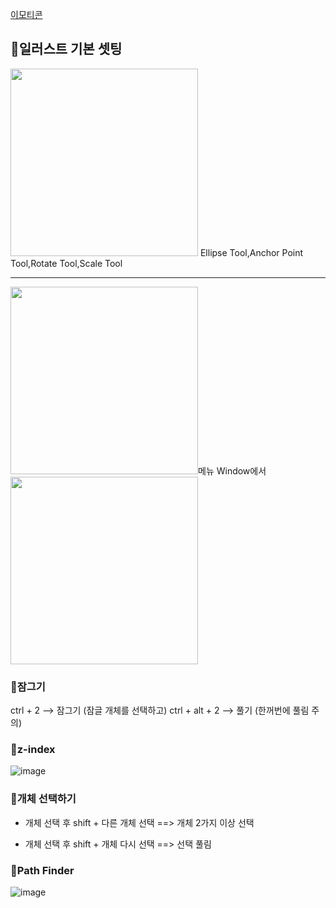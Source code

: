 [이모티콘](https://emojipedia.org/)

## 🦄일러스트 기본 셋팅

<img src="https://user-images.githubusercontent.com/129706893/230839365-e5e60825-fec4-49d9-aadb-39b47a585eaf.png" width="300">
Ellipse Tool,Anchor Point Tool,Rotate Tool,Scale Tool

------------------------------------------

<img src="https://user-images.githubusercontent.com/129706893/230839540-c9074757-2aba-47a3-a4ef-6a0ab7f227fa.png" width="300">메뉴 Window에서 <img src="https://user-images.githubusercontent.com/129706893/230840697-fbf458d3-babe-481f-8fae-f03fd02c788c.png" width="300">

### 🦄잠그기
ctrl + 2   --> 잠그기 (잠글 개체를 선택하고)
ctrl + alt + 2  --> 풀기 (한꺼번에 풀림 주의)

### 🦄z-index
![image](https://user-images.githubusercontent.com/129706893/230842213-ada5fca3-5af6-4fe3-9dde-4aad27da0bad.png)


### 🦄개체 선택하기

- 개체 선택 후 shift + 다른 개체 선택  ==> 개체 2가지 이상 선택

- 개체 선택 후 shift + 개체 다시 선택  ==> 선택 풀림

### 🦄Path Finder

![image](https://user-images.githubusercontent.com/129706893/230850726-13eb5e0f-88d8-4ede-a482-ec361fba9352.png)
